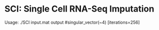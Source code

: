 # SCI: Single Cell RNA-Seq Imputation

Usage: 
./SCI input.mat output #singular_vector(~4) [iterations=256]
